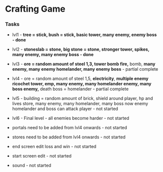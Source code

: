 <h1>
	<b>Crafting Game</b>
</h1>

### Tasks

- lvl1 - **tree = stick, bush = stick, basic tower, many enemy, enemy boss - done**

- lvl2 - **stoneslab = stone, big stone = stone, stronger tower, spikes, many enemy, many enemy boss - done**

- lvl3 - **ore = random amount of steel 1,3, tower bomb fire,** bomb, **many enemy, many enemy homelander, many enemy boss** - partial complete

- lvl4 - ore = random amount of steel 1,5, **electricity**, **multiple enemy ricochet tower, emp, many enemy, many homelander enemy, many boss enemy,** death boss = homelander - partial complete

- lvl5 - building = random amount of brick,  shield around player, hp and lives store, many enemy, many homelander, many boss now enemy homelander and boss can attack player - not started

- lvl6 - Final level - all enemies become harder - not started


- portals need to be added from lvl4 onwards - not started

- stores need to be added from lvl4 onwards - not started

- end screen edit loss and win - not started

- start screen edit - not started

- sound - not started

 
